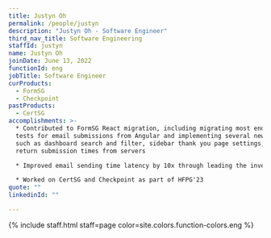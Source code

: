 ```yaml
---
title: Justyn Oh
permalink: /people/justyn
description: "Justyn Oh - Software Engineer"
third_nav_title: Software Engineering
staffId: justyn
name: Justyn Oh
joinDate: June 13, 2022
functionId: eng
jobTitle: Software Engineer
curProducts:
  - FormSG
  - Checkpoint
pastProducts:
  - CertSG
accomplishments: >-
  * Contributed to FormSG React migration, including migrating most end-to-end
  tests for email submissions from Angular and implementing several new features
  such as dashboard search and filter, sidebar thank you page settings, and
  return submission times from servers

  * Improved email sending time latency by 10x through leading the investigation into the matter and rectifying the root cause (migrating AWS email sending services from US to SG)

  * Worked on CertSG and Checkpoint as part of HFPG'23
quote: ""
linkedinId: ""

---
```


{% include staff.html staff=page color=site.colors.function-colors.eng %}
